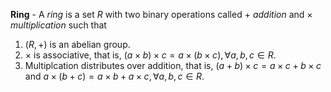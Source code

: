 **Ring** - A *ring* is a set $R$ with two binary operations called $+$ *addition* and $\times$ *multiplication* such that 
1. $(R, +)$ is an abelian group.
2. $\times$ is associative, that is, $(a \times b) \times c = a \times (b \times c), \forall a,b,c \in R.$
3. Multiplcation distributes over addition, that is, $(a+b) \times c = a \times c + b \times c$ and $a \times(b + c ) = a \times b + a \times c, \forall a,b,c \in R.$ 